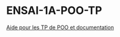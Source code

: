 # ENSAI-1A-POO-TP

[Aide pour les TP de POO et documentation](https://ludo2ne.github.io/ENSAI-1A-POO-TP/)
